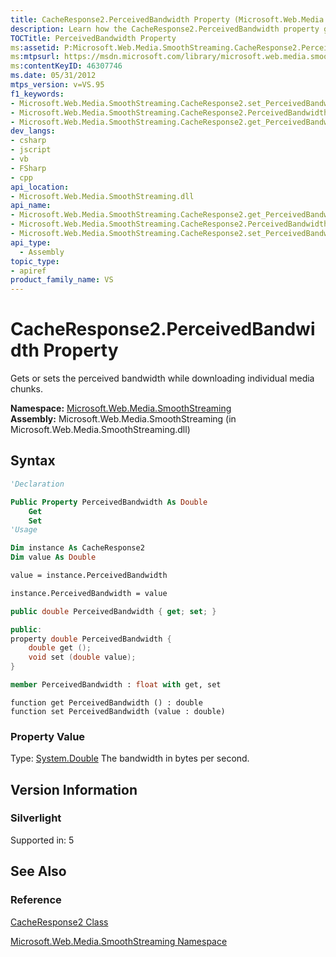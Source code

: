 ```yaml
---
title: CacheResponse2.PerceivedBandwidth Property (Microsoft.Web.Media.SmoothStreaming)
description: Learn how the CacheResponse2.PerceivedBandwidth property gets or sets the perceived bandwidth while downloading individual media chunks.
TOCTitle: PerceivedBandwidth Property
ms:assetid: P:Microsoft.Web.Media.SmoothStreaming.CacheResponse2.PerceivedBandwidth
ms:mtpsurl: https://msdn.microsoft.com/library/microsoft.web.media.smoothstreaming.cacheresponse2.perceivedbandwidth(v=VS.95)
ms:contentKeyID: 46307746
ms.date: 05/31/2012
mtps_version: v=VS.95
f1_keywords:
- Microsoft.Web.Media.SmoothStreaming.CacheResponse2.set_PerceivedBandwidth
- Microsoft.Web.Media.SmoothStreaming.CacheResponse2.PerceivedBandwidth
- Microsoft.Web.Media.SmoothStreaming.CacheResponse2.get_PerceivedBandwidth
dev_langs:
- csharp
- jscript
- vb
- FSharp
- cpp
api_location:
- Microsoft.Web.Media.SmoothStreaming.dll
api_name:
- Microsoft.Web.Media.SmoothStreaming.CacheResponse2.get_PerceivedBandwidth
- Microsoft.Web.Media.SmoothStreaming.CacheResponse2.PerceivedBandwidth
- Microsoft.Web.Media.SmoothStreaming.CacheResponse2.set_PerceivedBandwidth
api_type:
  - Assembly
topic_type:
- apiref
product_family_name: VS
---
```


# CacheResponse2.PerceivedBandwidth Property

Gets or sets the perceived bandwidth while downloading individual media chunks.

**Namespace:**  [Microsoft.Web.Media.SmoothStreaming](microsoft-web-media-smoothstreaming-namespace_1.md)  
**Assembly:**  Microsoft.Web.Media.SmoothStreaming (in Microsoft.Web.Media.SmoothStreaming.dll)

## Syntax

```vb
'Declaration

Public Property PerceivedBandwidth As Double
    Get
    Set
'Usage

Dim instance As CacheResponse2
Dim value As Double

value = instance.PerceivedBandwidth

instance.PerceivedBandwidth = value
```

```csharp
public double PerceivedBandwidth { get; set; }
```

```cpp
public:
property double PerceivedBandwidth {
    double get ();
    void set (double value);
}
```

``` fsharp
member PerceivedBandwidth : float with get, set
```

```jscript
function get PerceivedBandwidth () : double
function set PerceivedBandwidth (value : double)
```

### Property Value

Type: [System.Double](https://msdn.microsoft.com/library/643eft0t\(v=vs.95\))  
The bandwidth in bytes per second.

## Version Information

### Silverlight

Supported in: 5  

## See Also

### Reference

[CacheResponse2 Class](cacheresponse2-class-microsoft-web-media-smoothstreaming.md)

[Microsoft.Web.Media.SmoothStreaming Namespace](microsoft-web-media-smoothstreaming-namespace_1.md)
